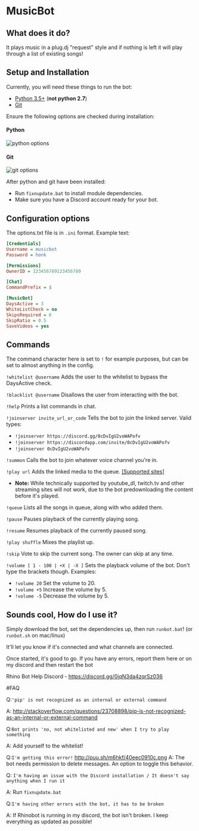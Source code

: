 # MusicBot

## What does it do?

It plays music in a plug.dj "request" style and if nothing is left it will play through a list of existing songs!

## Setup and Installation

Currently, you will need these things to run the bot:

  - [Python 3.5+](https://www.python.org/downloads/) (**not python 2.7**)
  - [Git](https://git-scm.com/download/win)

Ensure the following options are checked during installation:

#### Python
![python options](https://i.gyazo.com/2c06a7ee35afda3383185916fd2a94d3.png)


#### Git
![git options](https://cdn.discordapp.com/attachments/129489631539494912/129505383223001088/pic.png)

After python and git have been installed:
  - Run `fixnupdate.bat` to install module dependencies.
  - Make sure you have a Discord account ready for your bot.

## Configuration options

The options.txt file is in `.ini` format.  Example text:

```ini
[Credentials]
Username = musicbot
Password = honk

[Permissions]
OwnerID = 123456789123456789

[Chat]
CommandPrefix = $

[MusicBot]
DaysActive = 3
WhiteListCheck = no
SkipsRequired = 6
SkipRatio = 0.5
SaveVideos = yes
```

## Commands

The command character here is set to `!` for example purposes, but can be set to almost anything in the config.

`!whitelist @username` Adds the user to the whitelist to bypass the DaysActive check.

`!blacklist @username` Disallows the user from interacting with the bot.

`!help` Prints a list commands in chat.

`!joinserver invite_url_or_code` Tells the bot to join the linked server. Valid types:
  - `!joinserver https://discord.gg/0cDvIgU2voWAPofv`
  - `!joinserver https://discordapp.com/invite/0cDvIgU2voWAPofv`
  - `!joinserver 0cDvIgU2voWAPofv`

`!summon` Calls the bot to join whatever voice channel you're in.

`!play url` Adds the linked media to the queue.  [[Supported sites]](https://rg3.github.io/youtube-dl/supportedsites.html)
  - **Note:** While technically supported by youtube_dl, twitch.tv and other streaming sites will not work, due to the bot predownloading the content before it's played.

`!queue` Lists all the songs in queue, along with who added them.

`!pause` Pauses playback of the currently playing song.

`!resume` Resumes playback of the currently paused song.

`!play shuffle` Mixes the playlist up.

`!skip` Vote to skip the current song.  The owner can skip at any time.

`!volume [ 1 - 100 | +X | -X ]` Sets the playback volume of the bot.  Don't type the brackets though.  Examples:
  - `!volume 20` Set the volume to 20.
  - `!volume +5` Increase the volume by 5.
  - `!volume -5` Decrease the volume by 5.

## Sounds cool, How do I use it?
Simply download the bot, set the dependencies up, then run `runbot.bat`! (or `runbot.sh` on mac/linux)

It'll let you know if it's connected and what channels are connected.

Once started, it's good to go. If you have any errors, report them here or on my discord and then restart the bot

Rhino Bot Help Discord - https://discord.gg/0iqN3da4zqrSz036

#FAQ

Q:`'pip' is not recognized as an internal or external command`

A: http://stackoverflow.com/questions/23708898/pip-is-not-recognized-as-an-internal-or-external-command

Q:`Bot prints 'no, not whitelisted and new' when I try to play something`

A: Add yourself to the whitelist!

Q:`I'm getting this error!` http://puu.sh/m6hkf/40eec0910c.png
A: The bot needs permission to delete messages. An option to toggle this behavior.

Q: `I'm having an issue with the Discord installation / It doesn't say anything when I run it`

A: Run `fixnupdate.bat`

Q:`I'm having other errors with the bot, it has to be broken`

A: If Rhinobot is running in my discord, the bot isn't broken. I keep everything as updated as possible!

